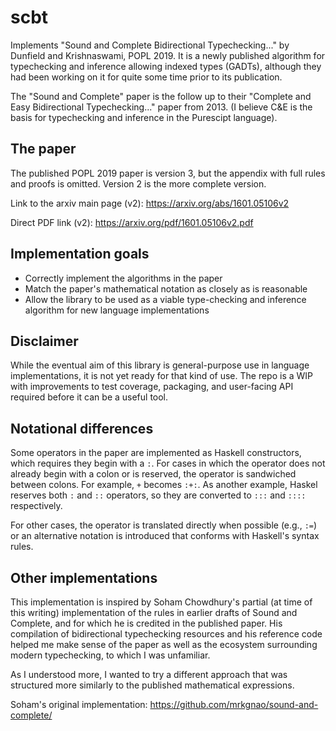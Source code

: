 # scbt
Implements "Sound and Complete Bidirectional Typechecking..." by Dunfield and Krishnaswami, POPL 2019.
It is a newly published algorithm for typechecking and inference allowing indexed types (GADTs), although
they had been working on it for quite some time prior to its publication.

The "Sound and Complete" paper is the follow up to their "Complete and Easy Bidirectional Typechecking..."
paper from 2013.  (I believe C&E is the basis for typechecking and inference in the Purescipt language).

## The paper

The published POPL 2019 paper is version 3, but the appendix with full rules and proofs is omitted.
Version 2 is the more complete version.

Link to the arxiv main page (v2): https://arxiv.org/abs/1601.05106v2

Direct PDF link (v2): https://arxiv.org/pdf/1601.05106v2.pdf

## Implementation goals

- Correctly implement the algorithms in the paper
- Match the paper's mathematical notation as closely as is reasonable
- Allow the library to be used as a viable type-checking and inference algorithm for new language implementations

## Disclaimer

While the eventual aim of this library is general-purpose use in language implementations, it is not yet ready
for that kind of use.  The repo is a WIP with improvements to test coverage, packaging, and user-facing API 
required before it can be a useful tool.

## Notational differences

Some operators in the paper are implemented as Haskell constructors, which requires they begin with a `:`.  For
cases in which the operator does not already begin with a colon or is reserved, the operator is sandwiched between
colons.  For example, `+` becomes `:+:`.  As another example, Haskel reserves both `:` and `::` operators, so they
are converted to `:::` and `::::` respectively.

For other cases, the operator is translated directly when possible (e.g., `:=`) or an alternative notation is introduced
that conforms with Haskell's syntax rules.

## Other implementations

This implementation is inspired by Soham Chowdhury's partial (at time of this writing) implementation of
the rules in earlier drafts of Sound and Complete, and for which he is credited in the published paper.
His compilation of bidirectional typechecking resources and his reference code helped me make sense of
the paper as well as the ecosystem surrounding modern typechecking, to which I was unfamiliar.  

As I understood more, I wanted to try a different approach that was structured more similarly to the 
published mathematical expressions.

Soham's original implementation: https://github.com/mrkgnao/sound-and-complete/

